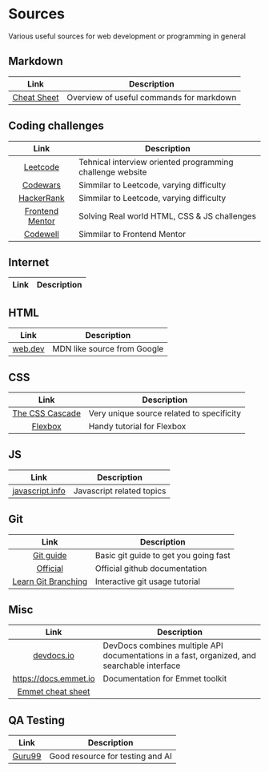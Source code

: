 # Sources
Various useful sources for web development or programming in general

## Markdown
| Link | Description |
| :-------------: | ------------- |
|[Cheat Sheet](https://www.markdownguide.org/cheat-sheet/)| Overview of useful commands for markdown|

## Coding challenges
| Link | Description |
| :-------------: | ------------- |
|[Leetcode](https://leetcode.com/)| Tehnical interview oriented  programming challenge website | 
|[Codewars](https://www.codewars.com) | Simmilar to Leetcode, varying difficulty | 
|[HackerRank](https://www.hackerrank.com/) | Simmilar to Leetcode, varying difficulty | 
|[Frontend Mentor](https://www.frontendmentor.io/home)| Solving Real world HTML, CSS & JS challenges | 
|[Codewell](https://www.codewell.cc/)| Simmilar to Frontend Mentor  | 

## Internet
| Link | Description |
| :-------------: | ------------- |

## HTML
| Link | Description |
| :-------------: | ------------- |
|[web.dev](https://web.dev/learn/)| MDN like source from Google |

## CSS
| Link | Description |
| :-------------: | ------------- |
|[The CSS Cascade](https://wattenberger.com/blog/css-cascade)| Very unique source related to specificity|
|[Flexbox](https://www.internetingishard.com/html-and-css/flexbox/)|Handy tutorial for Flexbox|


## JS
| Link | Description |
| :-------------: | ------------- |
|[javascript.info](https://javascript.info/)| Javascript related topics |

## Git
| Link | Description |
| :-------------: | ------------- |
|[Git guide](http://rogerdudler.github.io/git-guide/) | Basic git guide to get you going fast |
|[Official](https://docs.github.com/en/get-started/quickstart/git-and-github-learning-resources)| Official github documentation |
|[Learn Git Branching](https://learngitbranching.js.org/)|Interactive git usage tutorial|

## Misc
| Link | Description |
| :-------------: | ------------- |
|[devdocs.io](https://devdocs.io/)|DevDocs combines multiple API documentations in a fast, organized, and searchable interface|
|https://docs.emmet.io| Documentation for Emmet toolkit| 
|[Emmet cheat sheet](https://docs.emmet.io/cheat-sheet/)||

## QA Testing
| Link | Description |
| :-------------: | ------------- |
|[Guru99](https://www.guru99.com/)| Good resource for testing and AI|












